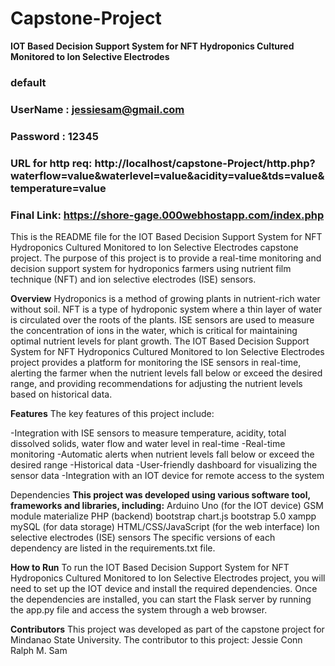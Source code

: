 # Capstone-Project
**IOT Based Decision Support System for NFT Hydroponics Cultured Monitored to Ion Selective Electrodes**
### default
### UserName : jessiesam@gmail.com
### Password : 12345
### URL for http req: http://localhost/capstone-Project/http.php?waterflow=value&waterlevel=value&acidity=value&tds=value&temperature=value
### Final Link: https://shore-gage.000webhostapp.com/index.php


This is the README file for the IOT Based Decision Support System for NFT Hydroponics Cultured Monitored to Ion Selective Electrodes capstone project. The purpose of this project is to provide a real-time monitoring and decision support system for hydroponics farmers using nutrient film technique (NFT) and ion selective electrodes (ISE) sensors.

**Overview**
Hydroponics is a method of growing plants in nutrient-rich water without soil. NFT is a type of hydroponic system where a thin layer of water is circulated over the roots of the plants. ISE sensors are used to measure the concentration of ions in the water, which is critical for maintaining optimal nutrient levels for plant growth.
The IOT Based Decision Support System for NFT Hydroponics Cultured Monitored to Ion Selective Electrodes project provides a platform for monitoring the ISE sensors in real-time, alerting the farmer when the nutrient levels fall below or exceed the desired range, and providing recommendations for adjusting the nutrient levels based on historical data.

**Features**
The key features of this project include:

-Integration with ISE sensors to measure temperature, acidity, total dissolved solids, water flow and water level in real-time
-Real-time monitoring
-Automatic alerts when nutrient levels fall below or exceed the desired range
-Historical data
-User-friendly dashboard for visualizing the sensor data
-Integration with an IOT device for remote access to the system

Dependencies
**This project was developed using various software tool, frameworks and libraries, including:**
Arduino Uno (for the IOT device)
GSM module
materialize
PHP (backend)
bootstrap
chart.js
bootstrap 5.0
xampp
mySQL (for data storage)
HTML/CSS/JavaScript (for the web interface)
Ion selective electrodes (ISE) sensors
The specific versions of each dependency are listed in the requirements.txt file.

**How to Run**
To run the IOT Based Decision Support System for NFT Hydroponics Cultured Monitored to Ion Selective Electrodes project, you will need to set up the IOT device and install the required dependencies. Once the dependencies are installed, you can start the Flask server by running the app.py file and access the system through a web browser.

**Contributors**
This project was developed as part of the capstone project for Mindanao State University. The contributor to this project:
Jessie Conn Ralph M. Sam
